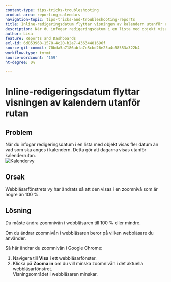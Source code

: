 ```yaml
---
content-type: tips-tricks-troubleshooting
product-area: reporting;calendars
navigation-topic: tips-tricks-and-troubleshooting-reports
title: Inline-redigeringsdatum flyttar visningen av kalendern utanför rutan
description: När du infogar redigeringsdatum i en lista med objekt visas fler datum än vad som ska anges i kalendern. Detta gör att dagarna visas utanför kalenderrutan.
author: Lisa
feature: Reports and Dashboards
exl-id: 6d053968-1578-4c20-b2a7-43634481696f
source-git-commit: 70bda5a7186abfa7e8cbd26e25a4c58583a322b4
workflow-type: tm+mt
source-wordcount: '159'
ht-degree: 0%

---
```


# Inline-redigeringsdatum flyttar visningen av kalendern utanför rutan

## Problem

När du infogar redigeringsdatum i en lista med objekt visas fler datum än vad som ska anges i kalendern. Detta gör att dagarna visas utanför kalenderrutan.\
![Kalendervy](assets/calendar-view-350x134.png)

## Orsak

Webbläsarfönstrets vy har ändrats så att den visas i en zoomnivå som är högre än 100 %.

## Lösning

Du måste ändra zoomnivån i webbläsaren till 100 % eller mindre.

Om du ändrar zoomnivån i webbläsaren beror på vilken webbläsare du använder.

Så här ändrar du zoomnivån i Google Chrome:

1. Navigera till **Visa** i ett webbläsarfönster.
1. Klicka på **Zooma in** om du vill minska zoomnivån i det aktuella webbläsarfönstret.\
   Visningsområdet i webbläsaren minskar.
